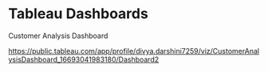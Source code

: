 # Tableau Dashboards

Customer Analysis Dashboard

https://public.tableau.com/app/profile/divya.darshini7259/viz/CustomerAnalysisDashboard_16693041983180/Dashboard2

